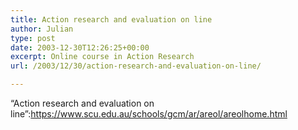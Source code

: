 ```yaml
---
title: Action research and evaluation on line
author: Julian
type: post
date: 2003-12-30T12:26:25+00:00
excerpt: Online course in Action Research
url: /2003/12/30/action-research-and-evaluation-on-line/

---
```

&#8220;Action research and evaluation on line&#8221;:https://www.scu.edu.au/schools/gcm/ar/areol/areolhome.html